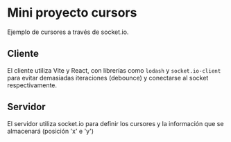 # Mini proyecto cursors
Ejemplo de cursores a través de socket.io.

## Cliente
El cliente utiliza Vite y React, con librerías como `lodash` y `socket.io-client` para evitar demasiadas iteraciones (debounce) y conectarse al socket respectivamente.

## Servidor
El servidor utiliza socket.io para definir los cursores y la información que se almacenará (posición 'x' e 'y')
